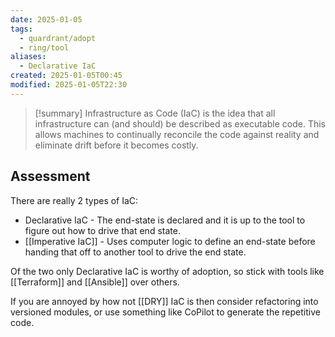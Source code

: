 ```yaml
---
date: 2025-01-05
tags:
  - quardrant/adopt
  - ring/tool
aliases:
  - Declarative IaC
created: 2025-01-05T00:45
modified: 2025-01-05T22:30
---
```

> [!summary]
> Infrastructure as Code (IaC) is the idea that all infrastructure can (and should) be described as executable code.  This allows machines to continually reconcile the code against reality and eliminate drift before it becomes costly.

## Assessment

There are really 2 types of IaC:
- Declarative IaC - The end-state is declared and it is up to the tool to figure out how to drive that end state.
- [[Imperative IaC]] - Uses computer logic to define an end-state before handing that off to another tool to drive the end state.

Of the two only Declarative IaC is worthy of adoption, so stick with tools like [[Terraform]] and [[Ansible]] over others.

If you are annoyed by how not [[DRY]] IaC is then consider refactoring into versioned modules, or use something like CoPilot to generate the repetitive code.